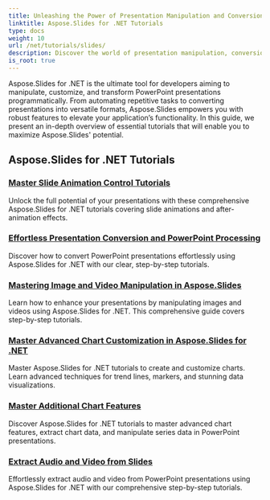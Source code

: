 ```yaml
---
title: Unleashing the Power of Presentation Manipulation and Conversion
linktitle: Aspose.Slides for .NET Tutorials
type: docs
weight: 10
url: /net/tutorials/slides/
description: Discover the world of presentation manipulation, conversion, and PowerPoint processing with Aspose.Slides for .NET tutorials. Learn to create, convert, and enhance presentations for impactful results.
is_root: true
---
```


Aspose.Slides for .NET is the ultimate tool for developers aiming to manipulate, customize, and transform PowerPoint presentations programmatically. From automating repetitive tasks to converting presentations into versatile formats, Aspose.Slides empowers you with robust features to elevate your application’s functionality. In this guide, we present an in-depth overview of essential tutorials that will enable you to maximize Aspose.Slides' potential.

## Aspose.Slides for .NET Tutorials
### [Master Slide Animation Control Tutorials](./master-slide-animation-control/)
Unlock the full potential of your presentations with these comprehensive Aspose.Slides for .NET tutorials covering slide animations and after-animation effects.
### [Effortless Presentation Conversion and PowerPoint Processing](./presentation-conversion-guide/)
Discover how to convert PowerPoint presentations effortlessly using Aspose.Slides for .NET with our clear, step-by-step tutorials.
### [Mastering Image and Video Manipulation in Aspose.Slides](./mastering-image-and-video-manipulation/)
Learn how to enhance your presentations by manipulating images and videos using Aspose.Slides for .NET. This comprehensive guide covers step-by-step tutorials.
### [Master Advanced Chart Customization in Aspose.Slides for .NET](./master-advanced-chart-customization/)
Master Aspose.Slides for .NET tutorials to create and customize charts. Learn advanced techniques for trend lines, markers, and stunning data visualizations.
### [Master Additional Chart Features](./master-additional-chart-features/)
Discover Aspose.Slides for .NET tutorials to master advanced chart features, extract chart data, and manipulate series data in PowerPoint presentations.
### [Extract Audio and Video from Slides](./extract-audio-and-video/)
Effortlessly extract audio and video from PowerPoint presentations using Aspose.Slides for .NET with our comprehensive step-by-step tutorials.
